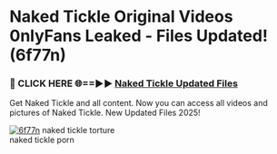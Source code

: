 # Naked Tickle Original Videos 0nlyFans Leaked - Files Updated! (6f77n)

<h3>🔴 CLICK HERE 🌐==►► <a href="https://tinyurl.com/up5wt9bj" rel="nofollow">Naked Tickle Updated Files</a></h3>

Get Naked Tickle and all content. Now you can access all videos and pictures of Naked Tickle. New Updated Files 2025!

[![6f77n](https://i.imgur.com/ABiUzMV.gif)](https://tinyurl.com/up5wt9bj)
naked tickle torture<br>
naked tickle porn